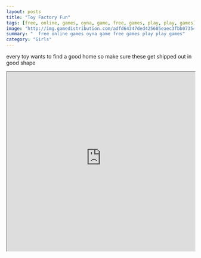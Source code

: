 ```yaml
---
layout: posts
title: "Toy Factory Fun"
tags: [free, online, games, oyna, game, free, games, play, play, games]
image: "http://img.gamedistribution.com/adfd64347ded425685eaec3fbb073541.jpg"
summary: "  free online games oyna game free games play play games"
category: "Girls"
---
```


every toy wants to find a good home so make sure these get shipped out in good shape

<iframe width="100%" height="480px;" src="http://flash.gamedistribution.com?game=adfd64347ded425685eaec3fbb073541"></iframe>